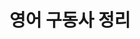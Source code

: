 ---
title: 영어 구동사 정리
# 오버레이 되는 이미지 및 글
excerpt: 나만 보려고 만드는 공부하면서 총정리
toc: true
toc_label: "목차"
toc_icon: "cog" # 내 컨텐츠에 대한 목차를 오른쪽에 띄워줌

tags: [english,]
categories: [English,]
---